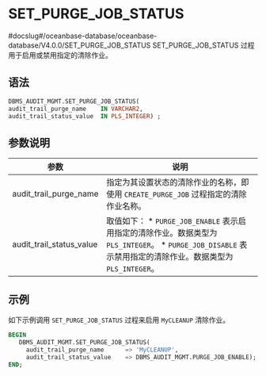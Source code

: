 SET_PURGE_JOB_STATUS 
=========================================
#docslug#/oceanbase-database/oceanbase-database/V4.0.0/SET_PURGE_JOB_STATUS
SET_PURGE_JOB_STATUS 过程用于启用或禁用指定的清除作业。

语法 
-----------------------

```sql
DBMS_AUDIT_MGMT.SET_PURGE_JOB_STATUS(
audit_trail_purge_name    IN VARCHAR2,
audit_trail_status_value  IN PLS_INTEGER) ;
```



参数说明 
-------------------------



|            参数            |                                                                                                             说明                                                                                                             |
|--------------------------|----------------------------------------------------------------------------------------------------------------------------------------------------------------------------------------------------------------------------|
| audit_trail_purge_name   | 指定为其设置状态的清除作业的名称，即使用 `CREATE_PURGE_JOB` 过程指定的清除作业名称。                                                                                                                                                                       |
| audit_trail_status_value | 取值如下： * `PURGE_JOB_ENABLE` 表示启用指定的清除作业。数据类型为 `PLS_INTEGER`。   * `PURGE_JOB_DISABLE` 表示禁用指定的清除作业。数据类型为 `PLS_INTEGER`。    |



示例 
-----------------------

如下示例调用 `SET_PURGE_JOB_STATUS` 过程来启用 `MyCLEANUP` 清除作业。

```sql
BEGIN
   DBMS_AUDIT_MGMT.SET_PURGE_JOB_STATUS(
     audit_trail_purge_name      => 'MyCLEANUP',
     audit_trail_status_value    => DBMS_AUDIT_MGMT.PURGE_JOB_ENABLE);
END;
```


